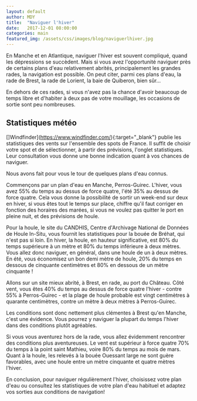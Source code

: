 ```yaml
---
layout: default
author: MDY
title:  "Naviguer l'hiver"
date:   2017-12-01 08:00:00
categories: main
featured_img: /assets/css/images/blog/naviguerlhiver.jpg
---
```

En Manche et en Atlantique, naviguer l'hiver est souvent compliqué, quand les dépressions se succèdent. Mais si vous avez l'opportunité naviguer près de certains plans d'eau relativement abrités, principalement les grandes rades, la navigation est possible. On peut citer, parmi ces plans d'eau, la rade de Brest, la rade de Lorient, la baie de Quiberon, bien sûr...
<!--break-->
En dehors de ces rades, si vous n'avez pas la chance d'avoir beaucoup de temps libre et d'habiter à deux pas de votre mouillage, les occasions de sortie sont peu nombreuses. 

## Statistiques météo
[]Windfinder](https://www.windfinder.com/){:target="_blank"} publie les statistiques des vents sur l'ensemble des spots de France. Il suffit de choisir votre spot et de sélectionner, à partir des prévisions, l'onglet statistiques. Leur consultation vous donne une bonne indication quant à vos chances de naviguer.

Nous avons fait pour vous le tour de quelques plans d'eau connus.

Commençons par un plan d'eau en Manche, Perros-Guirec. L'hiver, vous avez 55% du temps au dessus de force quatre, l'été 35% au dessus de force quatre. Cela vous donne la possibilité de sortir un week-end sur deux en hiver, si vous êtes tout le temps sur place, chiffre qu'il faut corriger en fonction des horaires des marées, si vous ne voulez pas quitter le port en pleine nuit, et des prévisions de houle.

Pour la houle, le site du CANDHIS, Centre d'Archivage National de Données de Houle In-Situ, vous fournit les statistiques pour la bouée de Bréhat, qui n'est pas si loin. En hiver, la houle, en hauteur significative, est 80% du temps supérieure à un mètre et 80% du temps inférieure à deux mètres. Vous allez donc naviguer, en général, dans une houle de un à deux mètres. En été, vous économisez un bon demi mètre de houle, 20% du temps en dessous de cinquante centimètres et 80% en dessous de un mètre cinquante !

Allons sur un site mieux abrité, à Brest, en rade, au port du Château. Côté vent, vous êtes 40% du temps au dessus de force quatre l'hiver - contre 55% à Perros-Guirec - et la plage de houle probable est vingt centimètres à quarante centimètres, contre un mètre à deux mètres à Perros-Guirec. 

Les conditions sont donc nettement plus clémentes à Brest qu'en Manche, c'est une évidence. Vous pourrez y naviguer la plupart du temps l'hiver dans des conditions plutôt agréables.

Si vous vous aventurez hors de la rade, vous allez évidemment rencontrer des conditions plus aventureuses. Le vent est supérieur à force quatre 70% du temps à la point saint Mathieu, voire 80% du temps au mois de mars. Quant à la houle, les relevés à la bouée Ouessant large ne sont guère favorables, avec une houle entre un mètre cinquante et quatre mètres l'hiver. 

En conclusion, pour naviguer régulièrement l'hiver, choisissez votre plan d'eau ou consultez les statistiques de votre plan d'eau habituel et adaptez vos sorties aux conditions de navigation!  


